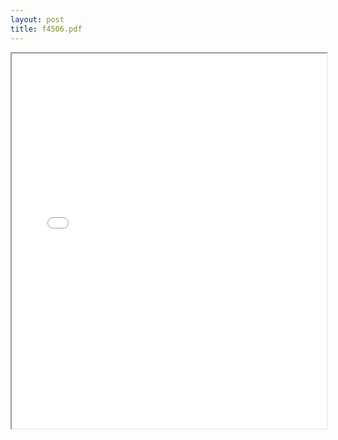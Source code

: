 ```yaml
---
layout: post
title: f4506.pdf
---
```


<div class="pdf-container">
<iframe src="/ea/assets/pdfs/f4506.pdf" height="600" width="100%" allowFullScreen="true"></iframe>
</div>


